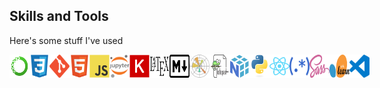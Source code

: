<!---
BGraham89/BGraham89 is a ✨ special ✨ repository because its `README.md` (this file) appears on your GitHub profile.
You can click the Preview link to take a look at your changes.
--->

## Skills and Tools

Here's some stuff I've used  

<div style="display: flex">
<img src="./techstack/anaconda.svg" width="32">
<img src="./techstack/css.svg" width="32">
<img src="./techstack/git.svg" width="32">
<img src="./techstack/html.svg" width="32">
<img src="./techstack/javascript.svg" width="32">
<img src="./techstack/jupyter.svg" width="32">
<img src="./techstack/keras.svg" width="32">
<img src="./techstack/latex.svg" width="32">
<img src="./techstack/markdown.svg" width="32">
<img src="./techstack/matplotlib.svg" width="32">
<img src="./techstack/notepad++.svg" width="32">
<img src="./techstack/numpy.svg" width="32">
<img src="./techstack/python.svg" width="32">
<img src="./techstack/react.svg" width="32">
<img src="./techstack/regex.svg" width="32">
<img src="./techstack/sass.svg" width="32">
<img src="./techstack/scikit-learn.svg" width="32">
<img src="./techstack/vscode.svg" width="32">
</div>
